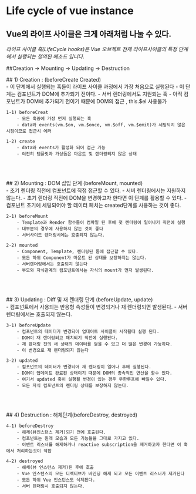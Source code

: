 # Life cycle of vue instance

## Vue의 라이프 사이클은 크게 아래처럼 나눌 수 있다.

*라이프 사이클 훅(LifeCycle hooks)은 Vue 오브젝트 전체 라이프사이클의 
특정 단계에서 실행되는 정의된 메소드 입니다.*

##Creation -> Mounting -> Updating -> Destruction  <br>

<p>
## 1) Creation : (beforeCreate Created) <br>
    - 이 단계에서 실행되는 훅들이 라이프 사이클 과정에서 가장 처음으로 실행된다
    - 이 단계는 컴포넌트가 DOM에 추가되기 전이다.
    - 서버 렌더링에서도 지원되는 훅
    - 아직 컴포넌트가 DOM에 추가되기 전이기 때문에 DOM의 접근 , this.$el 사용불가 
    
    1-1) beforeCreat
        - 모든 훅중에 가장 먼저 실행되는 훅
        - data와 events(vm.$on, vm.$once, vm.$off, vm.$emit)가 세팅되지 않은 시점이므로 접근시 에러 
    
    1-2) create
        - data와 events가 활성화 되어 접근 가능
        - 여전히 템플릿과 가상돔은 마운트 및 렌더링되지 않은 상태
</p>
<br></br>
<p>
## 2) Mounting : DOM 삽입 단계 (beforeMount, mounted) <br>
    - 초기 렌더링 직전에 컴포넌트에 직접 접근할 수 있다.
    - 서버 렌더링에서는 지원하지 않는다.
    - 초기 렌더링 직전에 DOM을 변경하고자 한다면 이 단계를 활용할 수 있다.
    - 컴포넌트 초기에 세팅되어야 할 데이터 페치는 created단계를 사용하는 것이 좋다.
    
    2-1) beforeMount
        - Template과 Render 함수들이 컴파일 된 후에 첫 렌더링이 일어나기 직전에 실행
        - 대부분의 경우에 사용하지 않는 것이 좋다
        - 서버사이드 렌더링시에는 호출되지 않는다.

    2-2) mounted
        - Component, Template, 렌더링된 돔에 접근할 수 있다.
        - 모든 하위 Component가 마운트 된 상태를 보장하지는 않는다.
        - 서버렌더링에서는 호출되지 않는다 
        - 부모와 자식관계의 컴포넌트에서는 자식의 mount가 먼저 발생된다.
</p>
<br><br>
<p>
## 3) Updating : Diff 및 재 렌더링 단계 (beforeUpdate, update) <br>
    - 컴포넌트에서 사용되는 반응형 속성들이 변경되거나 재 렌더링되면 발생된다.
    - 서버렌더링에서는 호출되지 않는다.
    
    3-1) beforeUpdate
        - 컴포넌트의 데이터가 변경되어 업데이트 사이클이 시작될때 실행 된다.
        - DOM이 재 렌더링되고 패치되기 직전에 실행된다.
        - 재 렌더링 전의 새 상태의 데이터를 얻을 수 있고 더 많은 변경이 가능하다.
        - 이 변경으로 재 렌더링되지 않는다

    3-2) updated
        - 컴포넌트의 데이터가 변경되어 재 렌더링이 일어나 후에 실행된다.
        - DOM이 업데이트 완료된 상태이기 때문에 DOM의 종속적인 연산을 할수 있다.
        - 여기서 updated 훅이 실행될 변경이 있는 경우 무한루프에 빠질수 있다.
        - 모든 자식 컴포넌트의 렌더링 상태를 보장하지 않는다.
</p>
<br><br>
<p>
## 4) Destruction : 해체단계(beforeDestroy, destroyed) <br>
   
    4-1) beforeDestroy
        - 해체(뷰인스턴스 제거)되기 전에 호출된다.
        - 컴포넌트는 원래 모습과 모든 기능들을 그대로 가지고 있다.
        - 이벤트 리스너를 해제하거나 reactive subscription을 제거하고자 한다면 이 훅에서 처리하는것이 적합
    
    4-2) destroyed
        - 해체(뷰 인스턴스 제거)된 후에 호출
        - Vue 인스턴스의 모든 디렉티브가 바인딩 해제 되고 모든 이벤트 리스너가 제거된다
        - 모든 하위 Vue 인스턴스도 삭제된다.
        - 서버 렌더링시 호출되지 않는다.
</p>






